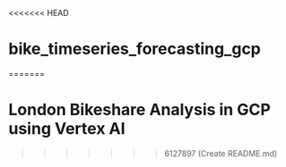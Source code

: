 <<<<<<< HEAD
# bike_timeseries_forecasting_gcp
=======
# London Bikeshare Analysis in GCP using Vertex AI
>>>>>>> 6127897 (Create README.md)
